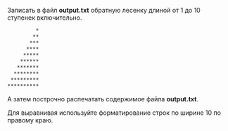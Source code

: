 Записать в файл **output.txt** обратную лесенку длиной от 1 до 10 ступенек включительно.
```text
         *
        **
       ***
      ****
     *****
    ******
   *******
  ********
 *********
**********

```

А затем построчно распечатать содержимое файла **output.txt**.

<div class="hint">
  Для выравнивая используйте форматирование строк по ширине 10 по правому краю.
</div>
